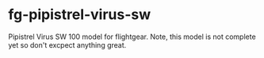 fg-pipistrel-virus-sw
=====================

Pipistrel Virus SW 100 model for flightgear.
Note, this model is not complete yet so don't excpect anything great.
